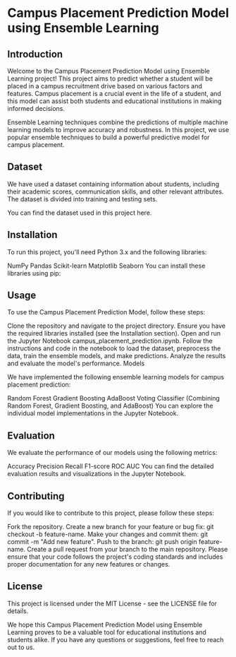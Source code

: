 # Campus Placement Prediction Model using Ensemble Learning

## Introduction

Welcome to the Campus Placement Prediction Model using Ensemble Learning project! This project aims to predict whether a student will be placed in a campus recruitment drive based on various factors and features. Campus placement is a crucial event in the life of a student, and this model can assist both students and educational institutions in making informed decisions.

Ensemble Learning techniques combine the predictions of multiple machine learning models to improve accuracy and robustness. In this project, we use popular ensemble techniques to build a powerful predictive model for campus placement.

## Dataset

We have used a dataset containing information about students, including their academic scores, communication skills, and other relevant attributes. The dataset is divided into training and testing sets.

You can find the dataset used in this project here.

## Installation

To run this project, you'll need Python 3.x and the following libraries:

NumPy
Pandas
Scikit-learn
Matplotlib
Seaborn
You can install these libraries using pip:

## Usage

To use the Campus Placement Prediction Model, follow these steps:

Clone the repository and navigate to the project directory.
Ensure you have the required libraries installed (see the Installation section).
Open and run the Jupyter Notebook campus_placement_prediction.ipynb.
Follow the instructions and code in the notebook to load the dataset, preprocess the data, train the ensemble models, and make predictions.
Analyze the results and evaluate the model's performance.
Models

We have implemented the following ensemble learning models for campus placement prediction:

Random Forest
Gradient Boosting
AdaBoost
Voting Classifier (Combining Random Forest, Gradient Boosting, and AdaBoost)
You can explore the individual model implementations in the Jupyter Notebook.

## Evaluation

We evaluate the performance of our models using the following metrics:

Accuracy
Precision
Recall
F1-score
ROC AUC
You can find the detailed evaluation results and visualizations in the Jupyter Notebook.

## Contributing

If you would like to contribute to this project, please follow these steps:

Fork the repository.
Create a new branch for your feature or bug fix: git checkout -b feature-name.
Make your changes and commit them: git commit -m "Add new feature".
Push to the branch: git push origin feature-name.
Create a pull request from your branch to the main repository.
Please ensure that your code follows the project's coding standards and includes proper documentation for any new features or changes.

## License

This project is licensed under the MIT License - see the LICENSE file for details.

We hope this Campus Placement Prediction Model using Ensemble Learning proves to be a valuable tool for educational institutions and students alike. If you have any questions or suggestions, feel free to reach out to us.
